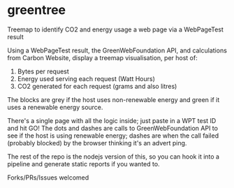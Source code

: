 # greentree
Treemap to identify CO2 and energy usage a web page via a WebPageTest result

Using a WebPageTest result, the GreenWebFoundation API, and calculations from Carbon Website, display a treemap visualisation, per host of:

1. Bytes per request
2. Energy used serving each request (Watt Hours)
3. CO2 generated for each request (grams and also litres)

The blocks are grey if the host uses non-renewable energy and green if it uses a renewable energy source.

There's a single page with all the logic inside; just paste in a WPT test ID and hit GO! The dots and dashes are calls to GreenWebFoundation API to see if the host is using renewable energy; dashes are when the call failed (probably blocked) by the browser thinking it's an advert ping.

The rest of the repo is the nodejs version of this, so you can hook it into a pipeline and generate static reports if you wanted to.

Forks/PRs/Issues welcomed
